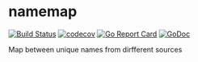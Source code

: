 # namemap
[![Build Status](https://travis-ci.org/fractalqb/namemap.svg)](https://travis-ci.org/fractalqb/namemap)
[![codecov](https://codecov.io/gh/fractalqb/namemap/branch/master/graph/badge.svg)](https://codecov.io/gh/fractalqb/namemap)
[![Go Report Card](https://goreportcard.com/badge/github.com/fractalqb/namemap)](https://goreportcard.com/report/github.com/fractalqb/namemap)
[![GoDoc](https://godoc.org/github.com/fractalqb/namemap?status.svg)](https://godoc.org/github.com/fractalqb/namemap)

Map between unique names from dirfferent sources
